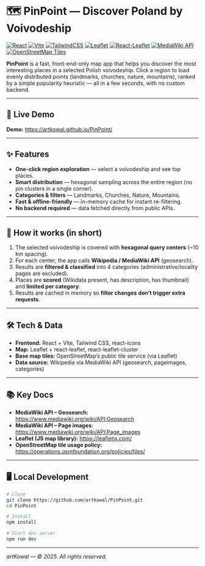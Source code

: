 # 🗺️ PinPoint — Discover Poland by Voivodeship

[![React](https://img.shields.io/badge/React-61DAFB?style=flat-square&logo=react&logoColor=black)](https://react.dev/)
[![Vite](https://img.shields.io/badge/Vite-646CFF?style=flat-square&logo=vite&logoColor=white)](https://vitejs.dev/)
[![TailwindCSS](https://img.shields.io/badge/Tailwind-38B2AC?style=flat-square&logo=tailwindcss&logoColor=white)](https://tailwindcss.com/)
[![Leaflet](https://img.shields.io/badge/Leaflet-199900?style=flat-square&logo=leaflet&logoColor=white)](https://leafletjs.com/)
[![React-Leaflet](https://img.shields.io/badge/React--Leaflet-61DAFB?style=flat-square&logo=react&logoColor=black)](https://react-leaflet.js.org/)
[![MediaWiki API](https://img.shields.io/badge/MediaWiki%20API-36C?style=flat-square)](https://www.mediawiki.org/wiki/API:Main_page)
[![OpenStreetMap Tiles](https://img.shields.io/badge/OSM%20Tiles-7EBC6F?style=flat-square&logo=openstreetmap&logoColor=white)](https://operations.osmfoundation.org/policies/tiles/)

**PinPoint** is a fast, front-end-only map app that helps you discover the most interesting places in a selected Polish voivodeship. Click a region to load evenly distributed points (landmarks, churches, nature, mountains), ranked by a simple popularity heuristic — all in a few seconds, with no custom backend.

---

## 🔗 Live Demo

**Demo:** https://artkowal.github.io/PinPoint/

---

## ✨ Features

- **One-click region exploration** — select a voivodeship and see top places.
- **Smart distribution** — hexagonal sampling across the entire region (no pin clusters in a single corner).
- **Categories & filters** — Landmarks, Churches, Nature, Mountains.
- **Fast & offline-friendly** — in-memory cache for instant re-filtering.
- **No backend required** — data fetched directly from public APIs.

---

## 🧠 How it works (in short)

1. The selected voivodeship is covered with **hexagonal query centers** (~10 km spacing).
2. For each center, the app calls **Wikipedia / MediaWiki API** (geosearch).
3. Results are **filtered & classified** into 4 categories (administrative/locality pages are excluded).
4. Places are **scored** (Wikidata present, has description, has thumbnail) and **limited per category**.
5. Results are cached in memory so **filter changes don’t trigger extra requests**.

---

## 🛠️ Tech & Data

- **Frontend:** React + Vite, Tailwind CSS, react-icons
- **Map:** Leaflet + react-leaflet, react-leaflet-cluster
- **Base map tiles:** OpenStreetMap’s public tile service (via Leaflet)
- **Data source:** Wikipedia via MediaWiki API (geosearch, pageimages, categories)

---

## 📚 Key Docs

- **MediaWiki API – Geosearch:** https://www.mediawiki.org/wiki/API:Geosearch
- **MediaWiki API – Page images:** https://www.mediawiki.org/wiki/API:Page_images
- **Leaflet (JS map library):** https://leafletjs.com/
- **OpenStreetMap tile usage policy:** https://operations.osmfoundation.org/policies/tiles/

---

## 🖥️ Local Development

```bash
# Clone
git clone https://github.com/artkowal/PinPoint.git
cd PinPoint

# Install
npm install

# Start dev server
npm run dev
```

---

_artKowal — © 2025. All rights reserved._
